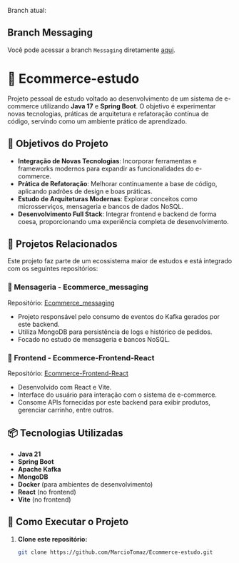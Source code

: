 Branch atual:
## Branch Messaging
Você pode acessar a branch `Messaging` diretamente [aqui](https://github.com/MarcioTomaz/Ecommerce-estudo/tree/Messaging).

# 🛒 Ecommerce-estudo

Projeto pessoal de estudo voltado ao desenvolvimento de um sistema de e-commerce utilizando **Java 17** e **Spring Boot**. O objetivo é experimentar novas tecnologias, práticas de arquitetura e refatoração contínua de código, servindo como um ambiente prático de aprendizado.

## 🎯 Objetivos do Projeto

* **Integração de Novas Tecnologias**: Incorporar ferramentas e frameworks modernos para expandir as funcionalidades do e-commerce.
* **Prática de Refatoração**: Melhorar continuamente a base de código, aplicando padrões de design e boas práticas.
* **Estudo de Arquiteturas Modernas**: Explorar conceitos como microsserviços, mensageria e bancos de dados NoSQL.
* **Desenvolvimento Full Stack**: Integrar frontend e backend de forma coesa, proporcionando uma experiência completa de desenvolvimento.

## 🧩 Projetos Relacionados

Este projeto faz parte de um ecossistema maior de estudos e está integrado com os seguintes repositórios:

### 📨 Mensageria - Ecommerce\_messaging

Repositório: [Ecommerce\_messaging](https://github.com/MarcioTomaz/Ecommerce_messaging)

* Projeto responsável pelo consumo de eventos do Kafka gerados por este backend.
* Utiliza MongoDB para persistência de logs e histórico de pedidos.
* Focado no estudo de mensageria e bancos NoSQL.

### 🎨 Frontend - Ecommerce-Frontend-React

Repositório: [Ecommerce-Frontend-React](https://github.com/MarcioTomaz/Ecommerce-Frontend-React)

* Desenvolvido com React e Vite.
* Interface do usuário para interação com o sistema de e-commerce.
* Consome APIs fornecidas por este backend para exibir produtos, gerenciar carrinho, entre outros.

## 📦 Tecnologias Utilizadas

* **Java 21**
* **Spring Boot**
* **Apache Kafka**
* **MongoDB**
* **Docker** (para ambientes de desenvolvimento)
* **React** (no frontend)
* **Vite** (no frontend)

## 🚀 Como Executar o Projeto

1. **Clone este repositório:**

   ```bash
   git clone https://github.com/MarcioTomaz/Ecommerce-estudo.git
   ```
